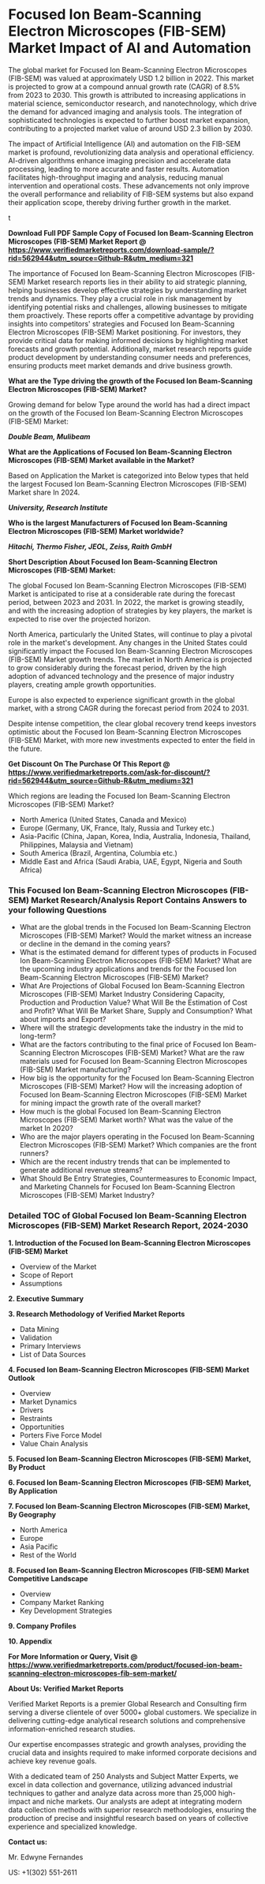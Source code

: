 <meta name="title" content="Global Focused Ion Beam-Scanning Electron Microscopes (FIB-SEM) Market Impact of AI and Automation"><meta name="description" content="The global market for Focused Ion Beam-Scanning Electron Microscopes (FIB-SEM) was valued at approximately USD 1.2 billion in 2022. This market is projected to grow at"><meta name="title" content="Focused Ion Beam-Scanning Electron Microscopes (FIB-SEM) Market Size, Share, Scope, Trends, Growth, Opportunities, Analysis, Forecast"><h1>Focused Ion Beam-Scanning Electron Microscopes (FIB-SEM) Market Impact of AI and Automation</h1><p>The global market for Focused Ion Beam-Scanning Electron Microscopes (FIB-SEM) was valued at approximately USD 1.2 billion in 2022. This market is projected to grow at a compound annual growth rate (CAGR) of 8.5% from 2023 to 2030. This growth is attributed to increasing applications in material science, semiconductor research, and nanotechnology, which drive the demand for advanced imaging and analysis tools. The integration of sophisticated technologies is expected to further boost market expansion, contributing to a projected market value of around USD 2.3 billion by 2030.</p><p>The impact of Artificial Intelligence (AI) and automation on the FIB-SEM market is profound, revolutionizing data analysis and operational efficiency. AI-driven algorithms enhance imaging precision and accelerate data processing, leading to more accurate and faster results. Automation facilitates high-throughput imaging and analysis, reducing manual intervention and operational costs. These advancements not only improve the overall performance and reliability of FIB-SEM systems but also expand their application scope, thereby driving further growth in the market.</p>t</p><p id="" class=""><strong>Download Full PDF Sample Copy of Focused Ion Beam-Scanning Electron Microscopes (FIB-SEM) Market Report @ <a href="https://www.verifiedmarketreports.com/download-sample/?rid=562944&utm_source=Github-R&utm_medium=321" target="_blank">https://www.verifiedmarketreports.com/download-sample/?rid=562944&utm_source=Github-R&utm_medium=321</a></strong></p><p>The importance of&nbsp;Focused Ion Beam-Scanning Electron Microscopes (FIB-SEM) Market research reports lies in their ability to aid strategic planning, helping businesses develop effective strategies by understanding market trends and dynamics. They play a crucial role in risk management by identifying potential risks and challenges, allowing businesses to mitigate them proactively. These reports offer a competitive advantage by providing insights into competitors' strategies and Focused Ion Beam-Scanning Electron Microscopes (FIB-SEM) Market positioning. For investors, they provide critical data for making informed decisions by highlighting market forecasts and growth potential. Additionally, market research reports guide product development by understanding consumer needs and preferences, ensuring products meet market demands and drive business growth.</p><p><strong>What are the&nbsp;Type driving the growth of the Focused Ion Beam-Scanning Electron Microscopes (FIB-SEM) Market?</strong></p><p id="" class="">Growing demand for below Type around the world has had a direct impact on the growth of the Focused Ion Beam-Scanning Electron Microscopes (FIB-SEM) Market:</p><em><strong>Double Beam, Mulibeam</strong></em></p><strong>What are the&nbsp;Applications&nbsp;of Focused Ion Beam-Scanning Electron Microscopes (FIB-SEM) Market available in the Market?</strong></p><p id="" class="">Based on Application the Market is categorized into Below types that held the largest Focused Ion Beam-Scanning Electron Microscopes (FIB-SEM) Market share In 2024.</p><em><strong>University, Research Institute</strong></em></p><strong>Who is the largest Manufacturers of Focused Ion Beam-Scanning Electron Microscopes (FIB-SEM) Market worldwide?</strong></p><p><em><strong>Hitachi, Thermo Fisher, JEOL, Zeiss, Raith GmbH</strong></em></p><p id="" class=""><strong>Short Description About Focused Ion Beam-Scanning Electron Microscopes (FIB-SEM) Market:</strong></p><p>The global Focused Ion Beam-Scanning Electron Microscopes (FIB-SEM) Market is anticipated to rise at a considerable rate during the forecast period, between 2023 and 2031. In 2022, the market is growing steadily, and with the increasing adoption of strategies by key players, the market is expected to rise over the projected horizon.</p><p>North America, particularly the United States, will continue to play a pivotal role in the market's development. Any changes in the United States could significantly impact the Focused Ion Beam-Scanning Electron Microscopes (FIB-SEM) Market growth trends. The market in North America is projected to grow considerably during the forecast period, driven by the high adoption of advanced technology and the presence of major industry players, creating ample growth opportunities.</p><p>Europe is also expected to experience significant growth in the global market, with a strong CAGR during the forecast period from 2024 to 2031.</p><p>Despite intense competition, the clear global recovery trend keeps investors optimistic about the Focused Ion Beam-Scanning Electron Microscopes (FIB-SEM) Market, with more new investments expected to enter the field in the future.</p><p id="" class=""><strong>Get Discount On The Purchase Of This Report @ <a href="https://www.verifiedmarketreports.com/ask-for-discount/?rid=562944&utm_source=Github-R&utm_medium=321" target="_blank">https://www.verifiedmarketreports.com/ask-for-discount/?rid=562944&utm_source=Github-R&utm_medium=321</a></strong></p>Which regions are leading the Focused Ion Beam-Scanning Electron Microscopes (FIB-SEM) Market?</p><ul><li>North America (United States, Canada and Mexico)</li><li>Europe (Germany, UK, France, Italy, Russia and Turkey etc.)</li><li>Asia-Pacific (China, Japan, Korea, India, Australia, Indonesia, Thailand, Philippines, Malaysia and Vietnam)</li><li>South America (Brazil, Argentina, Columbia etc.)</li><li>Middle East and Africa (Saudi Arabia, UAE, Egypt, Nigeria and South Africa)</li></ul><h3 id="" class="">This Focused Ion Beam-Scanning Electron Microscopes (FIB-SEM) Market Research/Analysis Report Contains Answers to your following Questions</h3><ul><li>What are the global trends in the Focused Ion Beam-Scanning Electron Microscopes (FIB-SEM) Market? Would the market witness an increase or decline in the demand in the coming years?</li><li>What is the estimated demand for different types of products in Focused Ion Beam-Scanning Electron Microscopes (FIB-SEM) Market? What are the upcoming industry applications and trends for the Focused Ion Beam-Scanning Electron Microscopes (FIB-SEM) Market?</li><li>What Are Projections of Global Focused Ion Beam-Scanning Electron Microscopes (FIB-SEM) Market Industry Considering Capacity, Production and Production Value? What Will Be the Estimation of Cost and Profit? What Will Be Market Share, Supply and Consumption? What about imports and Export?</li><li>Where will the strategic developments take the industry in the mid to long-term?</li><li>What are the factors contributing to the final price of Focused Ion Beam-Scanning Electron Microscopes (FIB-SEM) Market? What are the raw materials used for Focused Ion Beam-Scanning Electron Microscopes (FIB-SEM) Market manufacturing?</li><li>How big is the opportunity for the Focused Ion Beam-Scanning Electron Microscopes (FIB-SEM) Market? How will the increasing adoption of Focused Ion Beam-Scanning Electron Microscopes (FIB-SEM) Market for mining impact the growth rate of the overall market?</li><li>How much is the global Focused Ion Beam-Scanning Electron Microscopes (FIB-SEM) Market worth? What was the value of the market In 2020?</li><li>Who are the major players operating in the Focused Ion Beam-Scanning Electron Microscopes (FIB-SEM) Market? Which companies are the front runners?</li><li>Which are the recent industry trends that can be implemented to generate additional revenue streams?</li><li>What Should Be Entry Strategies, Countermeasures to Economic Impact, and Marketing Channels for Focused Ion Beam-Scanning Electron Microscopes (FIB-SEM) Market Industry?</li></ul><h3 id="" class="">Detailed TOC of Global Focused Ion Beam-Scanning Electron Microscopes (FIB-SEM) Market Research Report, 2024-2030</h3><p id="" class=""><strong>1. Introduction of the Focused Ion Beam-Scanning Electron Microscopes (FIB-SEM) Market</strong></p><ul><li>Overview of the Market</li><li>Scope of Report</li><li>Assumptions</li></ul><p id="" class=""><strong>2. Executive Summary</strong></p><p id="" class=""><strong>3. Research Methodology of Verified Market Reports</strong></p><ul><li>Data Mining</li><li>Validation</li><li>Primary Interviews</li><li>List of Data Sources</li></ul><p id="" class=""><strong>4. Focused Ion Beam-Scanning Electron Microscopes (FIB-SEM) Market Outlook</strong></p><ul><li>Overview</li><li>Market Dynamics</li><li>Drivers</li><li>Restraints</li><li>Opportunities</li><li>Porters Five Force Model</li><li>Value Chain Analysis</li></ul><p id="" class=""><strong>5. Focused Ion Beam-Scanning Electron Microscopes (FIB-SEM) Market, By Product</strong></p><p id="" class=""><strong>6. Focused Ion Beam-Scanning Electron Microscopes (FIB-SEM) Market, By Application</strong></p><p id="" class=""><strong>7. Focused Ion Beam-Scanning Electron Microscopes (FIB-SEM) Market, By Geography</strong></p><ul><li>North America</li><li>Europe</li><li>Asia Pacific</li><li>Rest of the World</li></ul><p id="" class=""><strong>8. Focused Ion Beam-Scanning Electron Microscopes (FIB-SEM) Market Competitive Landscape</strong></p><ul><li>Overview</li><li>Company Market Ranking</li><li>Key Development Strategies</li></ul><p id="" class=""><strong>9. Company Profiles</strong></p><p id="" class=""><strong>10. Appendix</strong></p><p id="" class=""><strong>For More Information or Query, Visit @ <a href="https://www.verifiedmarketreports.com/product/focused-ion-beam-scanning-electron-microscopes-fib-sem-market/" target="_blank">https://www.verifiedmarketreports.com/product/focused-ion-beam-scanning-electron-microscopes-fib-sem-market/</a></strong></p><p id="" class=""><strong>About Us: Verified Market Reports</strong></p><p id="" class="">Verified Market Reports is a premier Global Research and Consulting firm serving a diverse clientele of over 5000+ global customers. We specialize in delivering cutting-edge analytical research solutions and comprehensive information-enriched research studies.</p><p id="" class="">Our expertise encompasses strategic and growth analyses, providing the crucial data and insights required to make informed corporate decisions and achieve key revenue goals.</p><p id="" class="">With a dedicated team of 250 Analysts and Subject Matter Experts, we excel in data collection and governance, utilizing advanced industrial techniques to gather and analyze data across more than 25,000 high-impact and niche markets. Our analysts are adept at integrating modern data collection methods with superior research methodologies, ensuring the production of precise and insightful research based on years of collective experience and specialized knowledge.</p><p id="" class=""><strong>Contact us:</strong></p><p id="" class="">Mr. Edwyne Fernandes</p><p id="" class="">US: +1(302) 551-2611</p>